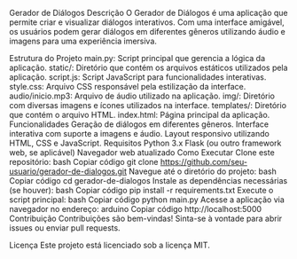 Gerador de Diálogos
Descrição
O Gerador de Diálogos é uma aplicação que permite criar e visualizar diálogos interativos. Com uma interface amigável, os usuários podem gerar diálogos em diferentes gêneros utilizando áudio e imagens para uma experiência imersiva.

Estrutura do Projeto
main.py: Script principal que gerencia a lógica da aplicação.
static/: Diretório que contém os arquivos estáticos utilizados pela aplicação.
script.js: Script JavaScript para funcionalidades interativas.
style.css: Arquivo CSS responsável pela estilização da interface.
audio/inicio.mp3: Arquivo de áudio utilizado na aplicação.
img/: Diretório com diversas imagens e ícones utilizados na interface.
templates/: Diretório que contém o arquivo HTML.
index.html: Página principal da aplicação.
Funcionalidades
Geração de diálogos em diferentes gêneros.
Interface interativa com suporte a imagens e áudio.
Layout responsivo utilizando HTML, CSS e JavaScript.
Requisitos
Python 3.x
Flask (ou outro framework web, se aplicável)
Navegador web atualizado
Como Executar
Clone este repositório:
bash
Copiar código
git clone https://github.com/seu-usuario/gerador-de-dialogos.git
Navegue até o diretório do projeto:
bash
Copiar código
cd gerador-de-dialogos
Instale as dependências necessárias (se houver):
bash
Copiar código
pip install -r requirements.txt
Execute o script principal:
bash
Copiar código
python main.py
Acesse a aplicação via navegador no endereço:
arduino
Copiar código
http://localhost:5000
Contribuição
Contribuições são bem-vindas! Sinta-se à vontade para abrir issues ou enviar pull requests.

Licença
Este projeto está licenciado sob a licença MIT.
